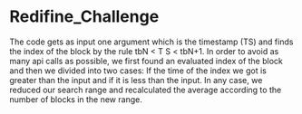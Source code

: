 # Redifine_Challenge

The code gets as input one argument which is the  timestamp (TS) and finds the index of the block by the rule tbN < T S < tbN+1.
In order to avoid as many api calls as possible, we first found an evaluated index of the block and then we divided into two cases:
If the time of the index we got is greater than the input and if it is less than the input.
In any case, we reduced our search range and recalculated the average according to the number of blocks in the new range.
